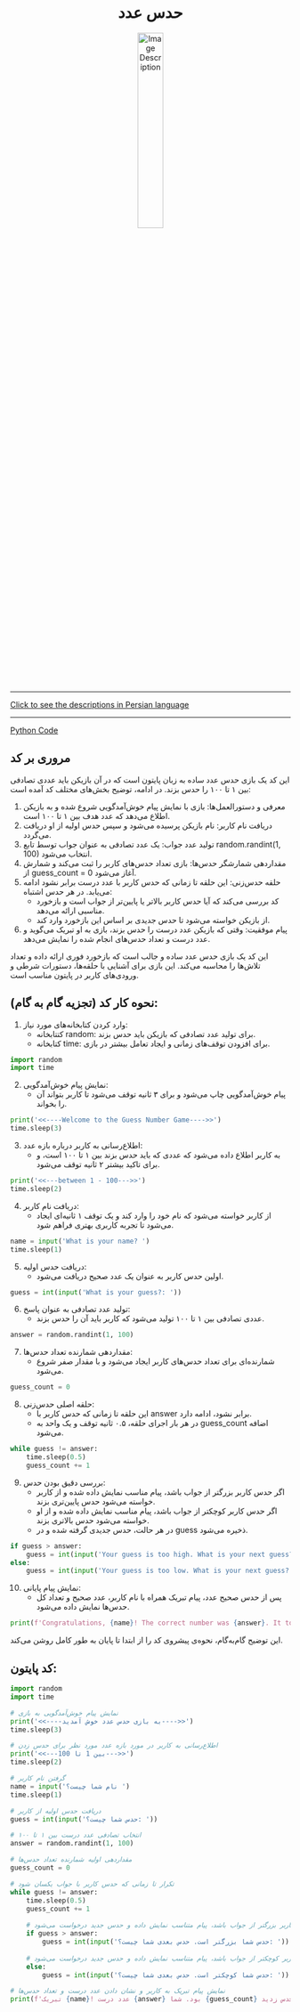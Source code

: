 <div align="center">

# حدس عدد
<img src="https://media2.giphy.com/media/kuofpmsWLJxTk2oDaS/200w.gif?cid=6c09b9522jzqy0ngpj5tjq31iilcgr834755ckwurnwn2jcw&ep=v1_gifs_search&rid=200w.gif&ct=g" alt="Image Description" width="30%">
</div>
<hr>

[Click to see the descriptions in Persian language](GuessNumberEnglish.md)
<hr>

[Python Code](GuessNumberPersian.py)


## مروری بر کد
این کد یک بازی حدس عدد ساده به زبان پایتون است که در آن بازیکن باید عددی تصادفی بین ۱ تا ۱۰۰ را حدس بزند. در ادامه، توضیح بخش‌های مختلف کد آمده است:
1. معرفی و دستورالعمل‌ها: بازی با نمایش پیام خوش‌آمدگویی شروع شده و به بازیکن اطلاع می‌دهد که عدد هدف بین ۱ تا ۱۰۰ است.
2. دریافت نام کاربر: نام بازیکن پرسیده می‌شود و سپس حدس اولیه از او دریافت می‌گردد.
3. تولید عدد جواب: یک عدد تصادفی به عنوان جواب توسط تابع random.randint(1, 100) انتخاب می‌شود.
4. مقداردهی شمارشگر حدس‌ها: بازی تعداد حدس‌های کاربر را ثبت می‌کند و شمارش از guess_count = 0 آغاز می‌شود.
5. حلقه حدس‌زنی: این حلقه تا زمانی که حدس کاربر با عدد درست برابر نشود ادامه می‌یابد. در هر حدس اشتباه:
   - کد بررسی می‌کند که آیا حدس کاربر بالاتر یا پایین‌تر از جواب است و بازخورد مناسبی ارائه می‌دهد.
   - از بازیکن خواسته می‌شود تا حدس جدیدی بر اساس این بازخورد وارد کند.
6. پیام موفقیت: وقتی که بازیکن عدد درست را حدس بزند، بازی به او تبریک می‌گوید و عدد درست و تعداد حدس‌های انجام شده را نمایش می‌دهد.

این کد یک بازی حدس عدد ساده و جالب است که بازخورد فوری ارائه داده و تعداد تلاش‌ها را محاسبه می‌کند. این بازی برای آشنایی با حلقه‌ها، دستورات شرطی و ورودی‌های کاربر در پایتون مناسب است.

## نحوه کار کد (تجزیه گام به گام):
1. وارد کردن کتابخانه‌های مورد نیاز:
   - کتتابخانه random: برای تولید عدد تصادفی که بازیکن باید حدس بزند.
   - کتابخانه time: برای افزودن توقف‌های زمانی و ایجاد تعامل بیشتر در بازی.
```python
import random
import time
```
2. نمایش پیام خوش‌آمدگویی:
   - پیام خوش‌آمدگویی چاپ می‌شود و برای ۳ ثانیه توقف می‌شود تا کاربر بتواند آن را بخواند.
```python
print('<<----Welcome to the Guess Number Game---->>')
time.sleep(3)
```
3. اطلاع‌رسانی به کاربر درباره بازه عدد:
   - به کاربر اطلاع داده می‌شود که عددی که باید حدس بزند بین ۱ تا ۱۰۰ است، و برای تاکید بیشتر ۲ ثانیه توقف می‌شود.
```python
print('<<---between 1 - 100--->>')
time.sleep(2)
```
4. دریافت نام کاربر:
   - از کاربر خواسته می‌شود که نام خود را وارد کند و یک توقف ۱ ثانیه‌ای ایجاد می‌شود تا تجربه کاربری بهتری فراهم شود.
```python
name = input('What is your name? ')
time.sleep(1)
```
5. دریافت حدس اولیه:
   - اولین حدس کاربر به عنوان یک عدد صحیح دریافت می‌شود.
```python
guess = int(input('What is your guess?: '))
```
6. تولید عدد تصادفی به عنوان پاسخ:
   - عددی تصادفی بین ۱ تا ۱۰۰ تولید می‌شود که کاربر باید آن را حدس بزند.
```python
answer = random.randint(1, 100)
```
7. مقداردهی شمارنده تعداد حدس‌ها:
   - شمارنده‌ای برای تعداد حدس‌های کاربر ایجاد می‌شود و با مقدار صفر شروع می‌شود.
```python
guess_count = 0
```
8. حلقه اصلی حدس‌زنی:
   - این حلقه تا زمانی که حدس کاربر با answer برابر نشود، ادامه دارد.
   - در هر بار اجرای حلقه، ۰.۵ ثانیه توقف و یک واحد به guess_count اضافه می‌شود.
```python
while guess != answer:
    time.sleep(0.5)
    guess_count += 1
```
9. بررسی دقیق بودن حدس:
    - اگر حدس کاربر بزرگتر از جواب باشد، پیام مناسب نمایش داده شده و از کاربر خواسته می‌شود حدس پایین‌تری بزند.
    - اگر حدس کاربر کوچکتر از جواب باشد، پیام مناسب نمایش داده شده و از او خواسته می‌شود حدس بالاتری بزند.
    - در هر حالت، حدس جدیدی گرفته شده و در guess ذخیره می‌شود.
```python
if guess > answer:
    guess = int(input('Your guess is too high. What is your next guess?: '))
else:
    guess = int(input('Your guess is too low. What is your next guess?: '))
```
10. نمایش پیام پایانی:
    - پس از حدس صحیح عدد، پیام تبریک همراه با نام کاربر، عدد صحیح و تعداد کل حدس‌ها نمایش داده می‌شود.
```python
print(f'Congratulations, {name}! The correct number was {answer}. It took you {guess_count} guesses.')
```

این توضیح گام‌به‌گام، نحوه‌ی پیشروی کد را از ابتدا تا پایان به طور کامل روشن می‌کند.

## کد پایتون:
```python
import random
import time

# نمایش پیام خوش‌آمدگویی به بازی
print('<<----به بازی حدس عدد خوش آمدید---->>')
time.sleep(3)

# اطلاع‌رسانی به کاربر در مورد بازه عدد مورد نظر برای حدس زدن
print('<<---بین 1 تا 100--->>')
time.sleep(2)

# گرفتن نام کاربر
name = input('نام شما چیست؟ ')
time.sleep(1)

# دریافت حدس اولیه از کاربر
guess = int(input('حدس شما چیست؟: '))

# انتخاب تصادفی عدد درست بین ۱ تا ۱۰۰
answer = random.randint(1, 100)

# مقداردهی اولیه شمارنده تعداد حدس‌ها
guess_count = 0

# تکرار تا زمانی که حدس کاربر با جواب یکسان شود
while guess != answer:
    time.sleep(0.5)
    guess_count += 1
    
    # اگر حدس کاربر بزرگتر از جواب باشد، پیام متناسب نمایش داده و حدس جدید درخواست می‌شود
    if guess > answer:
        guess = int(input('حدس شما بزرگتر است. حدس بعدی شما چیست؟: '))
        
    # اگر حدس کاربر کوچکتر از جواب باشد، پیام متناسب نمایش داده و حدس جدید درخواست می‌شود
    else:
        guess = int(input('حدس شما کوچکتر است. حدس بعدی شما چیست؟: '))

# نمایش پیام تبریک به کاربر و نشان دادن عدد درست و تعداد حدس‌ها
print(f'تبریک {name}! عدد درست {answer} بود. شما {guess_count} حدس زدید.')
```
